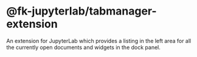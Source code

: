 # @fk-jupyterlab/tabmanager-extension

An extension for JupyterLab which provides a listing in the left area for all the currently open documents and widgets in the dock panel.
